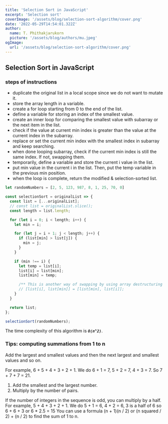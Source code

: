 ```yaml
---
title: 'Selection Sort in JavaScript'
excerpt: 'Selection sort'
coverImage: '/assets/blog/selection-sort-algorithm/cover.png'
date: '2022-05-29T14:54:01.322Z'
author:
  name: T. Phithakjarukorn
  picture: '/assets/blog/authors/mu.jpeg'
ogImage:
  url: '/assets/blog/selection-sort-algorithm/cover.png'
---
```


## Selection Sort in JavaScript

### steps of instructions

- duplicate the original list in a local scope since we do not want to mutate it.
- store the array length in a variable.
- create a for loop starting from 0 to the end of the list.
- define a variable for storing an index of the smallest value.
- create an inner loop for comparing the smallest value with subarray or the next item in the list.
- check if the value at current min index is greater than the value at the current index in the subarray.
- replace or set the current min index with the smallest index in subarray and keep searching.
- when done looping subarray, check if the current min index is still the same index. If not, swapping them.
- temporarily, define a variable and store the current i value in the list.
- put min value in the current i in the list. Then, put the temp variable in the previous min position.
- when the loop is complete, return the modified & selection-sorted list.

```js
let randomNumbers = [2, 5, 123, 987, 8, 1, 25, 70, 0]

const selectionSort = originalList => {
  const list = [...originalList];
  // const list = originalList.slice();
  const length = list.length;

  for (let i = 0; i < length; i++) {
    let min = i;

    for (let j = i + 1; j < length; j++) {
      if (list[min] > list[j]) {
        min = j;
      }
    }

    if (min !== i) {
      let temp = list[i];
      list[i] = list[min];
      list[min] = temp;

      /** This is another way of swapping by using array destructuring method. */
      // [list[i], list[min]] = [list[min], list[i]];
    }
  }

  return list;
};

selectionSort(randomNumbers);

```

The time complexity of this algorithm is ***`O(n^2)`***.

### Tips: computing summations from 1 to n

Add the largest and smallest values and then the next largest and smallest values and so on.

For example, 6 + 5 + 4 + 3 + 2 + 1. We do 6 + 1 = 7, 5 + 2 = 7, 4 + 3 = 7. So 7 + 7 + 7 = 21.

1. Add the smallest and the largest number.
2. Multiply by the number of pairs.

If the number of integers in the sequence is odd, you can multiply by a half.
For example, 5 + 4 + 3 + 2 + 1. We do 5 + 1 = 6, 4 + 2 = 6, 3 is a half of 6 so 6 + 6 + 3 or 6 * 2.5 = 15
You can use a formula (n + 1)(n / 2) or (n squared / 2) + (n / 2) to find the sum of 1 to n.
